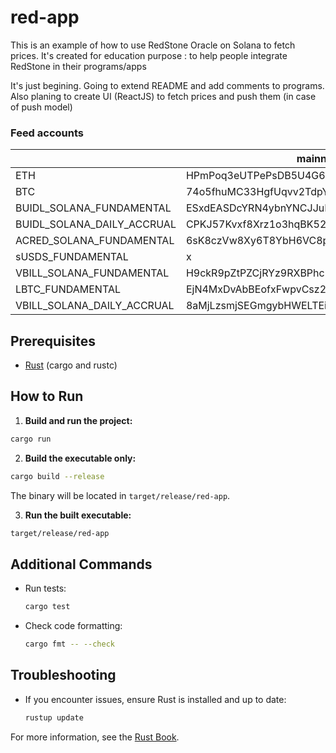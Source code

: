 # red-app

This is an example of how to use RedStone Oracle on Solana to fetch prices.
It's created for education purpose : to help people integrate RedStone in their programs/apps

It's just begining. Going to extend README and add comments to programs.
Also planing to create UI (ReactJS) to fetch prices and push them (in case of push model)

### Feed accounts

|                            | mainnet-beta                                 | testnet                                      | devnet                                       |
| -------------------------- | -------------------------------------------- | -------------------------------------------- | -------------------------------------------- |
| ETH                        | HPmPoq3eUTPePsDB5U4G6msu5RpeZHhMemc5VnqxQ9Lx | BsFkAfSgub54ZMHxZpCXqB3zpWXF8NwAswbuNX1Jq55g | 6bgjyNJ18vWGjw2qjjseSBaDK4QbJF8sjsHAhwy8EuBW |
| BTC                        | 74o5fhuMC33HgfUqvv2TdpYiKvEWfcRTS1E8zxK6ESjN | FbTaAY9o6MU3xZKXT65xE3wATNrxU7nTnZZPmg4gS9Ad | AhQGbBqhbcqJhV7WJ5GktjtjM7dHBPYv2uFhL7Cy7gzQ |
| BUIDL_SOLANA_FUNDAMENTAL   | ESxdEASDcYRN4ybnYNCJJuPHcF2SGJN1MypQq1yfY9Kz | x                                            | x                                            |
| BUIDL_SOLANA_DAILY_ACCRUAL | CPKJ57Kvxf8Xrz1o3hqBK52SqqEUAPp1NVdCK94bDGSX | x                                            | x                                            |
| ACRED_SOLANA_FUNDAMENTAL   | 6sK8czVw8Xy6T8YbH6VC8p5ovNZD2mXf5vUTv8sgnUJf | x                                            | x                                            |
| sUSDS_FUNDAMENTAL          | x                                            | x                                            | BsakcTH9iP8vqvf9SvA6jQQfjn48qhCrUdP1EX4h1smY |
| VBILL_SOLANA_FUNDAMENTAL   | H9ckR9pZtPZCjRYz9RXBPhc2X6m4e3ndpxgVe7HgYVMd | x                                            | x                                            |
| LBTC_FUNDAMENTAL           | EjN4MxDvAbBEofxFwpvCsz2u8wZ96kHMsLmk2N5Bvomt | x                                            | x                                            |
| VBILL_SOLANA_DAILY_ACCRUAL | 8aMjLzsmjSEGmgybHWELTEinTw4kn3okfos5zHrt2TJG | x                                            | x                                            |

## Prerequisites

- [Rust](https://www.rust-lang.org/tools/install) (cargo and rustc)

## How to Run

1. **Build and run the project:**

```sh
cargo run
```

2. **Build the executable only:**

```sh
cargo build --release
```

The binary will be located in `target/release/red-app`.

3. **Run the built executable:**

```sh
target/release/red-app
```

## Additional Commands

- Run tests:
  ```sh
  cargo test
  ```
- Check code formatting:
  ```sh
  cargo fmt -- --check
  ```

## Troubleshooting

- If you encounter issues, ensure Rust is installed and up to date:
  ```sh
  rustup update
  ```

For more information, see the [Rust Book](https://doc.rust-lang.org/book/).
